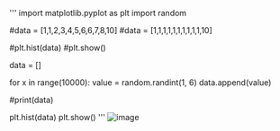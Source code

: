 '''
import matplotlib.pyplot as plt
import random

#data = [1,1,2,3,4,5,6,6,7,8,10]
#data = [1,1,1,1,1,1,1,1,1,1,10]

#plt.hist(data)
#plt.show()

data = []

for x in range(10000):
    value = random.randint(1, 6)
    data.append(value)
    
#print(data)

plt.hist(data)
plt.show()
'''
![image](https://github.com/JD12321/1-2-ME/assets/127118453/ce58e9b5-9784-4836-8a7b-c3deeceafff1)
